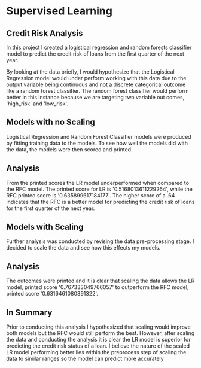 # Supervised Learning

## Credit Risk Analysis

In this project I created a logistical regression and random forests classifier model to predict the credit risk of loans from the first quarter of the next year.

By looking at the data briefly, I would hypothesize that the Logistical Regression model would under perform working with this data due to the output variable being continuous and not a discrete categorical outcome like a random forest classifier. The random forest classifier would perform better in this instance because we are targeting two variable out comes, 'high_risk' and 'low_risk'.

## Models with no Scaling

Logistical Regression and Random Forest Classifier models were produced by fitting training data to the models. To see how well the models did with the data, the models were then scored and printed. 

## Analysis

From the printed scores the LR model underperformed when compared to the RFC model. The printed score for LR is '0.5168013611229264', while the RFC printed score is '0.635899617184177'. The higher score of a .64 indicates that the RFC is a better model for predicting the credit risk of loans for the first quarter of the next year.

## Models with Scaling

Further analysis was conducted by revising the data pre-processing stage. I decided to scale the data and see how this effects my models.

## Analysis

The outcomes were printed and it is clear that scaling the data allows the LR model, printed score '0.767333049766057' to outperform the RFC model, printed score '0.6316461080391322'.

## In Summary

Prior to conducting this analysis I hypothesized that scaling would improve both models but the RFC would still perform the best. However, after scaling the data and conducting the analysis it is clear the LR model is superior for predicting the credit risk status of a loan. I believe the nature of the scaled LR model performing better lies within the preprocess step of scaling the data to similar ranges so the model can predict more accurately


